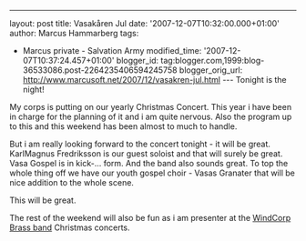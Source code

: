 ---
layout: post
title: Vasakåren Jul
date: '2007-12-07T10:32:00.000+01:00'
author: Marcus Hammarberg
tags:
  - Marcus private - Salvation Army
modified_time: '2007-12-07T10:37:24.457+01:00'
blogger_id: tag:blogger.com,1999:blog-36533086.post-2264235406594245758
blogger_orig_url: http://www.marcusoft.net/2007/12/vasakren-jul.html ---
Tonight is the night!

My corps is putting on our yearly Christmas Concert. This year i have
been in charge for the planning of it and i am quite nervous. Also the
program up to this and this weekend has been almost to much to handle.

But i am really looking forward to the concert tonight - it will be
great. KarlMagnus <span
id="SPELLING_ERROR_1" class="blsp-spelling-error">Fredriksson is
our guest soloist and that will surely be great. <span
id="SPELLING_ERROR_3" class="blsp-spelling-error">Vasa Gospel is
in kick-... form. And the band also sounds great. To top the whole thing
off we have our youth gospel choir - Vasas Granater that will be nice addition
to the whole scene.

This will be great.

The rest of the weekend will also be fun as i am presenter at the [<span
id="SPELLING_ERROR_6" class="blsp-spelling-error">WindCorp Brass
band](http://www.windcorpbrassband.se/) Christmas concerts.
